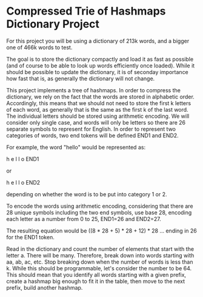 # Compressed Trie of Hashmaps Dictionary Project
For this project you will be using a dictionary of 213k words, and a
bigger one of 466k words to test.


The goal is to store the dictionary compactly and load it as fast as
possible (and of course to be able to look up words efficiently once
loaded). While it should be possible to update the dictionary, it is
of seconday importance how fast that is, as generally the dictionary
will not change.

This project implements a tree of hashmaps. In order to compress the
dictionary, we rely on the fact that the words are stored in
alphabetic order. Accordingly, this means that we should not need to
store the first k letters of each word, as generally that is the same
as the first k of the last word. The individual letters should be
stored using arithmetic encoding. We will consider only single case,
and words will only be letters so there are 26 separate symbols to
represent for English. In order to represent two categories of words,
two end tokens will be defined END1 and END2.

For example, the word "hello" would be represented as:

h e l l o END1

or

h e l l o END2

depending on whether the word is to be put into category 1 or 2.

To encode the words using arithmetic encoding, considering that there
are 28 unique symbols including the two end symbols, use base 28,
encoding each letter as a number from 0 to 25, END1=26 and END2=27.

The resulting equation would be ((8 * 28 + 5) * 28 + 12) * 28 ...
ending in 26 for the END1 token.

Read in the dictionary and count the number of elements that start
with the letter a. There will be many. Therefore, break down into
words starting with aa, ab, ac, etc. Stop breaking down when the
number of words is less than k. While this should be programmable,
let's consider the number to be 64. This should mean that you identify
all words starting with a given prefix, create a hashmap big enough to fit it in the table, then move to the next prefix, build another hashmap.
